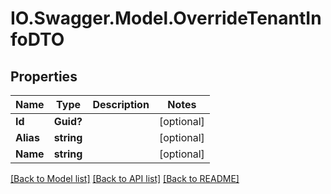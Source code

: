# IO.Swagger.Model.OverrideTenantInfoDTO
## Properties

Name | Type | Description | Notes
------------ | ------------- | ------------- | -------------
**Id** | **Guid?** |  | [optional] 
**Alias** | **string** |  | [optional] 
**Name** | **string** |  | [optional] 

[[Back to Model list]](../README.md#documentation-for-models) [[Back to API list]](../README.md#documentation-for-api-endpoints) [[Back to README]](../README.md)

